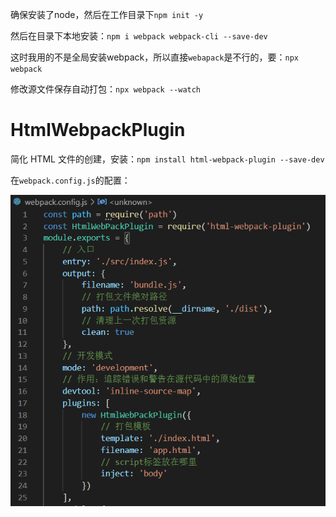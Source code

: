 确保安装了node，然后在工作目录下`npm init -y`

然后在目录下本地安装：`npm i webpack webpack-cli --save-dev`

这时我用的不是全局安装webpack，所以直接`webapack`是不行的，要：`npx webpack`

修改源文件保存自动打包：`npx webpack --watch`

# HtmlWebpackPlugin

简化 HTML 文件的创建，安装：`npm install html-webpack-plugin --save-dev `

在`webpack.config.js`的配置：

![image-20220206235654085](README/image-20220206235654085.png)
